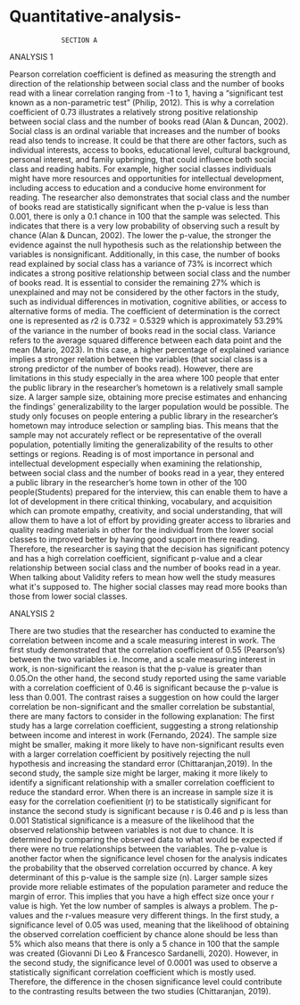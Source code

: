 # Quantitative-analysis-


                 SECTION A
 ANALYSIS 1

   Pearson correlation coefficient is defined as measuring the strength and direction of the 
relationship between social class and the number of books read with a linear correlation ranging from -1 to 1, having a “significant test known as a non-parametric test” (Philip, 2012). This is why a correlation coefficient of 0.73 illustrates a relatively strong positive relationship between social class and the number of books read (Alan & Duncan, 2002). Social class is an ordinal variable that increases and the number of books read also tends to increase. It could be that 
there are other factors, such as individual interests, access to books, educational level, cultural background, personal interest, and family upbringing, that could influence both social class and reading habits. For example, higher social classes individuals might have more resources and opportunities for intellectual development, including access to education and a conducive home environment for reading.
   The researcher also demonstrates that social class and the number of books read are 
statistically significant when the p-value is less than 0.001, there is only a 0.1 chance in 100 that the sample was selected. This indicates that there is a very low probability of observing such a result by chance (Alan & Duncan, 2002). The lower the p-value, the stronger the evidence against the null hypothesis such as the relationship between the variables is nonsignificant.
   Additionally, in this case, the number of books read explained by social class has a 
variance of 73% is incorrect which indicates a strong positive relationship between social class and the number of books read. It is essential to consider the remaining 27% which is unexplained and may not be considered by the other factors in the study, such as individual differences in motivation, cognitive abilities, or access to alternative forms of media. The 
coefficient of determination is the correct one is represented as 𝑟2 is 0.732 = 0.5329 which is
approximately 53.29% of the variance in the number of books read in the social class. Variance refers to the average squared difference between each data point and the mean (Mario, 2023). In this case, a higher percentage of explained variance implies a stronger relation between the variables (that social class is a strong predictor of the number of books read).
    However, there are limitations in this study especially in the area where 100 people that enter the public library in the researcher’s hometown is a relatively small sample size. A larger sample size, obtaining more precise estimates and enhancing the findings' generalizability to the larger population would be possible. The study only focuses on people entering a public library in the researcher’s hometown may introduce selection or sampling bias. This means that 
the sample may not accurately reflect or be representative of the overall population, potentially limiting the generalizability of the results to other settings or regions.
    Reading is of most importance in personal and intellectual development especially 
when examining the relationship, between social class and the number of books read in a year, 
they entered a public library in the researcher’s home town in other of the 100 people(Students) prepared for the interview, this can enable them to have a lot of development in there critical thinking, vocabulary, and acquisition which can promote empathy, creativity, and social understanding, that will allow them to have a lot of effort by providing greater access to libraries and quality reading materials in other for the individual from the lower social classes 
to improved better by having good support in there reading.
    Therefore, the researcher is saying that the decision has significant potency and has a high correlation coefficient, significant p-value and a clear relationship between social class and the number of books read in a year. When talking about Validity refers to mean how well the study measures what it's supposed to. The higher social classes may read more books than those from lower social classes.


ANALYSIS 2

   There are two studies that the researcher has conducted to examine the correlation 
between income and a scale measuring interest in work. The first study demonstrated that the
correlation coefficient of 0.55 (Pearson’s) between the two variables i.e. Income, and a scale measuring interest in work, is non-significant the reason is that the p-value is greater than 0.05.On the other hand, the second study reported using the same variable with a correlation coefficient of 0.46 is significant because the p-value is less than 0.001. The contrast raises a suggestion on how could the larger correlation be non-significant and the smaller correlation be substantial, there are many factors to consider in the following explanation:
   The first study has a large correlation coefficient, suggesting a strong relationship 
between income and interest in work (Fernando, 2024). The sample size might be smaller, 
making it more likely to have non-significant results even with a larger correlation coefficient by positively rejecting the null hypothesis and increasing the standard error (Chittaranjan,2019). In the second study, the sample size might be larger, making it more likely to identify a significant relationship with a smaller correlation coefficient to reduce the standard error. When there is an increase in sample size it is easy for the correlation coefienitient (r) to be statistically significant for instance the second study is significant because r is 0.46 and p is less than 0.001
    Statistical significance is a measure of the likelihood that the observed relationship 
between variables is not due to chance. It is determined by comparing the observed data to 
what would be expected if there were no true relationships between the variables.
   The p-value is another factor when the significance level chosen for the analysis indicates the probability that the observed correlation occurred by chance. A key determinant of this p-value is the sample size (n). Larger sample sizes provide more reliable estimates of the population parameter and reduce the margin of error. This implies that you have a high effect size once your r value is high. Yet the low number of samples is always a problem. The p-values and the r-values measure very different things.
    In the first study, a significance level of 0.05 was used, meaning that the likelihood of 
obtaining the observed correlation coefficient by chance alone should be less than 5% which 
also means that there is only a 5 chance in 100 that the sample was created (Giovanni Di Leo 
& Francesco Sardanelli, 2020). However, in the second study, the significance level of 0.0001 was used to observe a statistically significant correlation coefficient which is mostly used. 
Therefore, the difference in the chosen significance level could contribute to the contrasting results between the two studies (Chittaranjan, 2019). 
